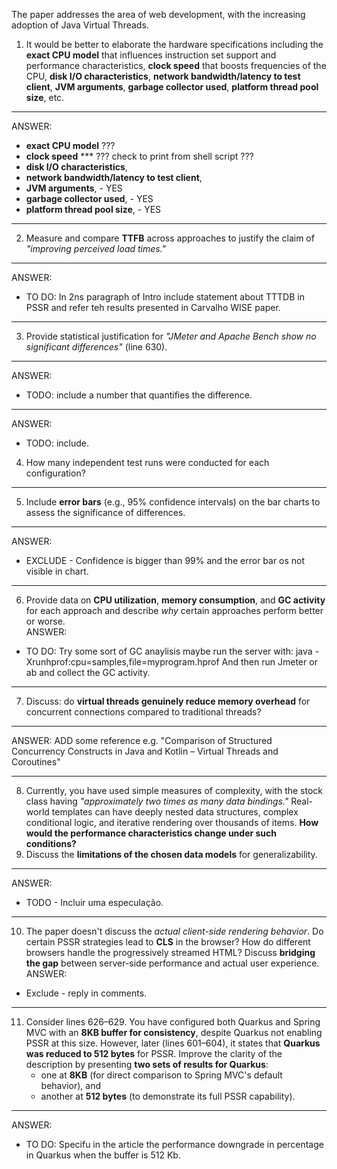 The paper addresses the area of web development, with the increasing adoption of
Java Virtual Threads.

1. It would be better to elaborate the hardware specifications including the
   **exact CPU model** that influences instruction set support and performance
   characteristics, **clock speed** that boosts frequencies of the CPU, **disk
   I/O characteristics**, **network bandwidth/latency to test client**, **JVM
   arguments**, **garbage collector used**, **platform thread pool size**, etc.
***
ANSWER:
* **exact CPU model** ???
* **clock speed** *** ??? check to print from shell script ???
* **disk I/O characteristics**,
* **network bandwidth/latency to test client**, 
* **JVM arguments**, - YES
* **garbage collector used**,  - YES
* **platform thread pool size**,  - YES
***
2. Measure and compare **TTFB** across approaches to justify the claim of
   *"improving perceived load times."*  
***
ANSWER:
* TO DO: In 2ns paragraph of Intro include statement about TTTDB in PSSR and 
refer teh results presented in Carvalho WISE paper.
***
3. Provide statistical justification for *"JMeter and Apache Bench show no
   significant differences"* (line 630).
***
ANSWER: 
* TODO: include a number that quantifies the difference.
***
ANSWER: 
* TODO: include.
4. How many independent test runs were conducted for each configuration?  
***
5. Include **error bars** (e.g., 95% confidence intervals) on the bar charts to
   assess the significance of differences.
***
ANSWER:
- EXCLUDE - Confidence is bigger than 99% and the error bar os not visible in chart.
***
6. Provide data on **CPU utilization**, **memory consumption**, and **GC
   activity** for each approach and describe *why* certain approaches perform
   better or worse.  
ANSWER:
* TO DO: Try some sort of GC anaylisis maybe run the server with: java -Xrunhprof:cpu=samples,file=myprogram.hprof
  And then run Jmeter or ab and collect the GC activity.
***
7. Discuss: do **virtual threads genuinely reduce memory overhead** for
   concurrent connections compared to traditional threads?
***
ANSWER: ADD some reference e.g. "Comparison of Structured Concurrency Constructs in Java and Kotlin – Virtual Threads and Coroutines"
***
8. Currently, you have used simple measures of complexity, with the stock class
   having *"approximately two times as many data bindings."* Real-world
   templates can have deeply nested data structures, complex conditional logic,
   and iterative rendering over thousands of items. **How would the performance
   characteristics change under such conditions?**
9. Discuss the **limitations of the chosen data models** for generalizability.  
***
ANSWER: 
* TODO - Incluir uma especulação. 
***
10. The paper doesn't discuss the *actual client-side rendering behavior*. Do
    certain PSSR strategies lead to **CLS** in the browser? How do different
    browsers handle the progressively streamed HTML? Discuss **bridging the
    gap** between server-side performance and actual user experience.
ANSWER: 
* Exclude - reply in comments.
***
11. Consider lines 626–629. You have configured both Quarkus and Spring MVC with
    an **8KB buffer for consistency**, despite Quarkus not enabling PSSR at this
    size. However, later (lines 601–604), it states that **Quarkus was reduced
    to 512 bytes** for PSSR. Improve the clarity of the description by
    presenting **two sets of results for Quarkus**:  
    - one at **8KB** (for direct comparison to Spring MVC's default behavior),
      and  
    - another at **512 bytes** (to demonstrate its full PSSR capability).
***
ANSWER:
* TO DO: Specifu in the article the performance downgrade in percentage in Quarkus
when the buffer is 512 Kb.

